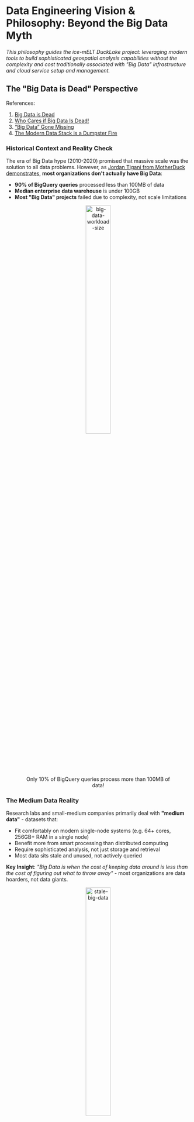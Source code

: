 # Data Engineering Vision & Philosophy: Beyond the Big Data Myth

*This philosophy guides the ice-mELT DuckLake project: leveraging modern tools to build sophisticated geospatial analysis capabilities without the complexity and cost traditionally associated with "Big Data" infrastructure and cloud service setup and management.*

## The "Big Data is Dead" Perspective

References:
1. [Big Data is Dead](https://motherduck.com/blog/big-data-is-dead/?trk=feed-detail_main-feed-card_feed-article-content)
2. [Who Cares if Big Data Is Dead!](https://www.ml4devs.com/en/articles/who-cares-if-big-data-is-dead/)
3. [“Big Data” Gone Missing](https://medium.com/centric-tech-views/big-data-gone-missing-what-the-heck-happened-to-this-viral-business-trend-f557671b881d)
5. [The Modern Data Stack is a Dumpster Fire](https://medium.com/@tfmv/the-modern-data-stack-is-a-dumpster-fire-b1aa81316d94)

### Historical Context and Reality Check

The era of Big Data hype (2010-2020) promised that massive scale was the solution to all data problems. However, as [Jordan Tigani from MotherDuck demonstrates](https://motherduck.com/blog/big-data-is-dead/), **most organizations don't actually have Big Data**:

- **90% of BigQuery queries** processed less than 100MB of data
- **Median enterprise data warehouse** is under 100GB
- **Most "Big Data" projects** failed due to complexity, not scale limitations

<div align="center">
    <figure>
        <img src="../figures/md_bid_data_workload_size.png" alt="big-data-workload-size" width="40%">
        <figcaption align = "center"> Only 10% of BigQuery queries process more than 100MB of data! </figcaption>
    </figure>
</div>

### The Medium Data Reality

Research labs and small-medium companies primarily deal with **"medium data"** - datasets that:
- Fit comfortably on modern single-node systems (e.g. 64+ cores, 256GB+ RAM in a single node)
- Benefit more from smart processing than distributed computing
- Require sophisticated analysis, not just storage and retrieval
- Most data sits stale and unused, not actively queried
  
**Key Insight**: *"Big Data is when the cost of keeping data around is less than the cost of figuring out what to throw away"* - most organizations are data hoarders, not data giants.

<div align="center">
    <figure>
        <img src="../figures/md_stale_data_usage.png" alt="stale-big-data" width="40%">
        <figcaption align = "center"> The reality of data usage in most organizations. </figcaption>
    </figure>
</div>

## Single-Node Computing Renaissance

### The Receding Big Data Frontier

Modern hardware capabilities have fundamentally shifted what constitutes "Big Data":

**2004 (MapReduce era)**: Single machine = 1 core, 2GB RAM
**2025**: Single machine = 64+ cores, 24TB+ RAM (AWS x1e.xlarge)

**Result**: What required distributed systems in 2004 now runs efficiently on a laptop.

### DuckDB and the Single-Node Advantage

DuckDB exemplifies this shift:
- **Columnar processing** with vectorized execution
- **Parallel query execution** on multi-core systems  
- **Memory-efficient** algorithms for larger-than-RAM datasets
- **Zero administration** - no clusters, no configuration complexity

**Performance Reality**: A single DuckDB instance often outperforms distributed systems for typical *analytical workloads* while being orders of magnitude simpler to operate.

## Cloud Advantages with Scaling-to-Zero

### The "$10/Month Lakehouse" Economics

Following [Tobias Müller's analysis](https://tobilg.com/the-age-of-10-dollar-a-month-lakehouses), modern cloud services enable cost-effective data architectures:

**Free Tier Optimization**:
- **Cloudflare R2**: 10GB storage + free egress
- **MotherDuck**: 10GB analytical processing  
- **Neon PostgreSQL**: 0.5GB for metadata
- **Supabase**: Alternative PostgreSQL option for BaaS

**Scaling-to-Zero Benefits**:
- **Pay only for active compute** (serverless functions, containers)
- **Automatic scaling** based on actual demand
- **No idle infrastructure costs** during research downtime or local development iteration

### Storage Efficiency Through Virtual Datasets

**VirtualiZarr Approach**:
- Reference original satellite imagery assets via STAC catalogs
- Avoid duplicating hundreds of GB of high-fidelity data
- Manage metadata and derived products in minimal storage

**Result**: Process hundreds of GB of imagery while using only a few GB's of actual object storage.

## DuckLake: SQL as Lakehouse Metadata

### The Fundamental Problem with Existing Formats:

Iceberg and Delta Lake were designed to avoid databases entirely, encoding all metadata into "a maze of JSON and Avro files" on blob storage. However, they hit a critical limitation: as soon as you need something as ambitious as a second table or versioning, you realize **finding the latest table version is tricky in blob stores** with inconsistent guarantees. The solution? Adding a catalog service backed by... a database.

**The Irony**: After going to great lengths to avoid databases, both formats ended up requiring one anyway for consistency. Yet they never revisited their core design to leverage this database effectively.

**Addressing Iceberg's Limitations**:

While Apache Iceberg pioneered open table formats, it has [practical limitations](https://quesma.com/blog-detail/apache-iceberg-practical-limitations-2025):

<div align="center">
<figure>
<img src="../figures/iceberg-catalog-architecture.png" alt="iceberg-catalog-architecture" width="50%">
<figcaption align = "center"> Iceberg's metadata architecture requires many small files and HTTP requests for even simple queries. </figcaption>
</figure>
</div>

**Iceberg Challenges**:
- **Metadata complexity**: Many small files requiring multiple HTTP requests
- **Write amplification**: Single-row updates create multiple metadata files
- **Compaction overhead**: Requires separate Spark jobs for maintenance
- **Limited real-time capabilities**: Optimized for batch, not streaming

### DuckLake's SQL-First Approach

DuckLake addresses these limitations by storing metadata in a transactional SQL database rather than as "many small files" in object storage. This enables single-query metadata access, reliable ACID transactions, and seamless integration with existing SQL tools. You can learn more in their [concise manifesto](https://ducklake.select/manifesto/). 

**DuckLake's Insight**:

<div align="center">
    <figure>
        <img src="../figures/dbms_are_good_actually.png" alt="DuckLake as Mike Ermantraut" width="60%">
        <figcaption align = "center"> <a href="https://dataengineeringcentral.substack.com/i/165014999/oh-yeah-ducklake"> “The basic design of DuckLake is to <strong>move all metadata structures into a SQL database</strong>.” </a> </figcaption>
    </figure>
</div>

> *"Once a database has entered the Lakehouse stack anyway, it makes an insane amount of sense to also use it for managing the rest of the table metadata! We can still take advantage of the 'endless' capacity and 'infinite' scalability of blob stores for storing the actual table data in open formats like Parquet, but we can much more efficiently and effectively manage the metadata needed to support changes in a database!"*

-- [The DuckLake Manifesto: SQL as a Lakehouse Format](https://ducklake.select/manifesto/#ducklake)

**Core Design Principles**:
1. **Store data files** in open formats on blob storage (scalability, no lock-in)
2. **Manage metadata** in a SQL database (efficiency, consistency, transactions)

<div align="center">
<figure>
<img src="../figures/ducklake-architecture.png" alt="ducklake-architecture" width="50%">
<figcaption align = "center"> DuckLake's architecture leverages a SQL database for metadata management and blob storage for data files. </figcaption>
</figure>
</div>

**Technical Advantages**:
- **Pure SQL transactions** describe all data operations (schema, CRUD)
- **Cross-table transactions** manage multiple tables atomically
- **Referential consistency** prevents metadata corruption (no duplicate snapshot IDs)
- **Advanced database features** like views, nested types, transactional schema changes
- **Single query access** vs. multiple HTTP requests to blob storage

## STAC, Zarr, and Virtual Datasets: The Future of EO Data

References:
1. [What Is Zarr? A Cloud-Native Format for Tensor Data](https://earthmover.io/blog/what-is-zarr)
2. [Is Zarr the new COG?](https://element84.com/software-engineering/is-zarr-the-new-cog/)
3. [Zarr + STAC](https://element84.com/software-engineering/zarr-stac/)
4. [Fundamentals: Tensors vs. Tables](https://earthmover.io/blog/tensors-vs-tables)

### The Cloud-Native Array Revolution

**Zarr as "Parquet for Arrays"**: While Parquet optimizes columnar storage for tabular data, Zarr provides chunked storage for multi-dimensional arrays. Both are designed for analytics and scalable access patterns in cloud environments.

**Why Zarr Matters for EO Research**:
- **Chunked storage** enables selective data loading - only read what you need
- **Cloud-optimized layout** works efficiently with object storage (S3, GCS)
- **Parallel access** supports distributed computing frameworks
- **Self-describing metadata** embedded directly with data

<div align="center">
    <figure>
        <img src="../figures/zarr_cube_diagram.png" alt="zarr-storage-layout" width="25%">
        <figcaption align = "center"> Zarr's chunked storage layout enables efficient access to subsets of large arrays using relevant spatio-temporal indexing. </figcaption>
    </figure>
</div>

### The Fundamental Advantage: Arrays vs Tables for Geospatial Data

**The "Flattening Problem"**: Converting multidimensional geospatial data to tabular format creates massive inefficiencies:

> *"Flattening multidimensional data can be thought of 'unrolling' each array into a single column, producing a standard tabular structure. Elements that were near each other in multidimensional space can end up very far apart in flattened space."*

**Coordinate Explosion**: When satellite imagery or climate data is flattened to tables:
- **NetCDF/Zarr approach**: Store coordinates once per dimension (3,481 values for a 5TB weather dataset)
- **Tabular approach**: Duplicate coordinates for every data point (964+ billion values for the same dataset)
- **Performance impact**: 10x+ slower queries due to redundant coordinate scanning

**Why This Matters for PV Research**:
- **Satellite imagery**: Naturally exists as >=3D arrays (lat, lon, time) with spectral bands
- **Spatial analysis**: Neighboring pixels are computationally related, not independent rows
- **Temporal analysis**: Time series at each location should be efficiently accessible
- **Multi-scale processing**: Pyramidal data structures enable zoom-level optimizations

**Array-Native Benefits**:
- **Orthogonal indexing**: O(Nc) complexity vs O(N) for tabular scans
- **Spatial locality**: Nearby pixels stored together for efficient access
- **Dimension-aware operations**: Reductions, aggregations, and transformations respect data structure
- **Memory efficiency**: Load only required spatial/temporal slices

**Xarray to the Rescue**: Xarray is a Python library that extends NumPy's array data structures to labeled dimensions and coordinates. This enables efficient access to multi-dimensional data, avoiding the "flattening problem" and its associated performance impacts.

<div align="center">
    <figure>
        <img src="../figures/xarray_nd_explained.png" alt="xarray-dim-labels-layout" width="50%">
        <figcaption align = "center"> Xarray's labeled dimensions and coordinates enable efficient access to multi-dimensional data. </figcaption>
    </figure>
</div>

### STAC + Zarr: Complementary Technologies

<div align="center">
    <figure>
        <img src="../figures/unaligned-vs-aligned-data.png" alt="aligned-vs-unaligned" width="50%">
        <figcaption align = "center"> Visual diagram of a collection of aligned (cube) vs unaligned (different extents) geospatial datasets. </figcaption>
    </figure>
</div>

**STAC** (SpatioTemporal Asset Catalog) provides **discovery and indexing** for any spatiotemporal data, while **Zarr** provides **efficient storage and access** for multi-dimensional arrays. Together, they solve different but complementary problems:

**STAC Strengths**:
- **Data discovery**: Search across multiple datasets and catalogs
- **Metadata standardization**: Consistent spatiotemporal indexing
- **Federated search**: Find data across distributed catalogs
- **Asset management**: Track relationships between data products

<div align="center">
    <figure>
        <img src="../figures/stac-data-producers-consumers.png" alt="stac-data-producers-consumers" width="50%">
        <figcaption align = "center"> STAC enables discovery and indexing to both original data producers and downstream consumers. </figcaption>
    </figure>
</div>

**Zarr Strengths**:
- **Efficient access**: Fast, chunked reads from large arrays
- **Cloud-native**: Designed for object storage and parallel computing
- **Hierarchical organization**: Groups and arrays with rich metadata
- **Compression and filtering**: Optimized storage and transfer

<div align="center">
    <figure>
        <img src="../figures/zarr_store_diagram.png" alt="zarr-store-layout" width="50%">
        <figcaption align = "center"> Metadata and raw binary data for a single Zarr store. </figcaption>
    </figure>
</div>

### Virtual Datasets: Maximum Efficiency, Minimum Duplication

**The Problem**: Traditional approaches require copying and converting massive satellite archives, leading to:
- **Storage explosion**: Duplicating terabytes of existing imagery
- **Processing overhead**: Converting between formats
- **Synchronization challenges**: Keeping copies up-to-date

**VirtualiZarr Solution**:
> *"VirtualiZarr offers a Zarr-native way to work with existing data formats like NetCDF or HDF5 by accessing data in those formats via the Zarr store API. This enables efficient access and analysis without converting or duplicating the original files."*

**Practical Benefits for EO Workflows**:
- **Reference existing STAC assets**: Point to original COGs/GeoTIFFs without copying
- **Zarr-compatible access**: Use modern array libraries (xarray, Dask) on legacy formats
- **Minimal storage footprint**: Metadata-only approach for massive datasets
- **Immediate availability**: No waiting for large-scale data conversions

**Full-Circle Integration**: VirtualiZarr enables a complete workflow integration:

1. **pgstac queries** gather relevant STAC items for ROI within H3 hex cells
2. **VirtualiZarr creates** virtual Zarr stores referencing STAC imagery assets
3. **Kerchunk references** can be exported as Parquet files for the virtual stores
4. **DuckLake manages** these Parquet-stored references alongside vector PV data
5. **Result**: Unified SQL interface for both vector labels and raster imagery references

This approach combines the best of all worlds: STAC discovery, Zarr array processing, Parquet efficiency, and DuckLake's SQL-based metadata management - all without duplicating the underlying satellite imagery.

References:
1. [Store virtual datasets as Kerchunk Parquet references](https://projectpythia.org/kerchunk-cookbook/notebooks/advanced/Parquet_Reference_Storage.html)
2. [Writing to Kerchunk’s format and reading data via fsspec](https://virtualizarr.readthedocs.io/en/latest/usage.html#writing-to-kerchunk-s-format-and-reading-data-via-fsspec)

<div align="center">
    <figure>
        <img src="../figures/stac+zarr.png" alt="stac+zarr+unaligned" width="50%">
        <figcaption align = "center"> Example of STAC collection of unaligned satellite imagery with each STAC item pointing to a Zarr store. </figcaption>
    </figure>
</div>

## Simplifying Cloud Complexity: The Raw Architecture Advantage

Reference: [Why Coiled?](https://docs.coiled.io/user_guide/why.html)

### The Over-Engineering Problem

Most cloud setups today suffer from excessive layering and complexity:

> *"Today many platforms run frameworks on frameworks on frameworks... Every layer promises to hide abstractions, but delivers to you a new abstraction to learn instead."*

**Common Complex Cloud Stacks**:
- *Kubernetes* → *Docker* → *Container Registry* → *Service Mesh* → *Your Code*
- *Data Platform* → *Workflow Orchestrator* → *Cluster Manager* → *Your Analysis*

**Problems with Layered Abstractions**:
- **Leaky abstractions**: You still need to debug through all layers when things break
- **Weak abstractions**: Each layer restricts functionality without providing equivalent power
- **Learning overhead**: New abstractions to master instead of hidden complexity
- **Cost multiplication**: Each layer adds infrastructure and operational overhead

### The Raw Cloud Architecture Solution

For most small-medium research teams, cloud advantages can be simplified to **two fundamental primitives**:

#### 1. "Infinitely" Scaling Object Storage (S3-Compatible)

**What it provides**:
- **Unlimited capacity**: Store petabytes without infrastructure planning
- **Global accessibility**: Access data from anywhere with internet
- **Durability**: nearly fail-proof data durability
- **Cost efficiency**: tens of cents/GB/month for standard storage; even cheaper for infrequent access data

**Why it matters for EO research**:
- **Satellite archives**: Reference existing STAC imagery without local copies
- **Collaborative datasets**: Share large geospatial datasets across research teams
- **Backup and archival**: Secure long-term storage for research outputs
- **Version control**: Multiple dataset versions without local storage explosion

#### 2. Ephemeral, Highly Parallelized Compute (EC2-Style VMs)

**What it provides**:
- **Massive parallelism**: Spin up 100s of machines in minutes that can leverage reading chunked ND-arrays from distributed object storage
- **Diverse hardware**: CPUs, GPUs, high-memory, cheaper ARM processors on-demand
- **Geographic distribution**: Process data close to where it's stored
- **Pay-per-use**: $0.02/hour for powerful machines, shut down immediately after use

**Why it matters for EO research**:
- **Burst processing**: Handle large satellite imagery processing jobs quickly
- **Cost control**: Pay only for active computation time
- **Experimentation**: Try different hardware configurations without commitment
- **Scalability**: Process datasets that exceed local machine capabilities

This means we can simplify our fundamental cloud scaling architecture to object storage + compute VMs:

<div align="center">
    <figure>
        <img src="../figures/raw-cloud-architecture.png" alt="raw-cloud-architecture" width="50%">
        <figcaption align = "center"> An instance of the raw cloud architecture for Ice-mELT pipelines. </figcaption>
    </figure>
</div>

### The "$0.47 Moment": Abundant Computing Psychology

**The Transformation**: When researchers discover they can process massive datasets for under a dollar:

> *"The greatest joy in our job is seeing someone access hundreds of machines to do an overnight job in a few minutes. The next greatest joy is when they find out that it cost them $0.47. At that moment there's a spark in their mind that says 'I can do this as often as I like. I can go way bigger.'"*

**Psychological Impact**:
- **Abundance mindset**: Resources feel unlimited rather than scarce
- **Creative thinking**: Opens possibilities instead of constraining them
- **Experimental freedom**: Try ambitious approaches without budget anxiety
- **Team scaling**: Entire research groups can adopt powerful workflows

### Practical Implementation for Research Teams

**Start Simple**:
- **Local development**: DuckDB + dbt for prototyping and small datasets
- **Cloud storage**: Cloudflare R2 free tier for sharing and backup
- **Burst compute**: Coiled/Dask for occasional large-scale processing

**Scale Gradually**:
- **MotherDuck**: Cloud DuckDB when local processing becomes insufficient
- **Neon PostgreSQL**: Managed metadata storage for collaborative workflows
- **Icechunk + Zarr**: Transactional array storage for production datasets

**Avoid Over-Engineering**:
- **No Kubernetes**: Unless you're running 18+ high-availability services
- **No complex orchestration**: Unless you have dedicated DevOps teams
- **No vendor lock-in**: Stick to open standards and portable formats

### The Research Lab Sweet Spot

**Perfect for**:
- **Small-medium teams** (2-20 researchers)
- **Iterative workflows** with changing requirements
- **Budget-conscious** academic or startup environments
- **Collaborative research** requiring data sharing
- **Experimental approaches** needing flexible infrastructure

**Key Benefits**:
- **Frictionless development**: Same tools locally and in cloud
- **Abundant cheap computing**: Process massive datasets for dollars
- **Infrastructure for everyone**: **No dedicated IT team or Cloud Engineer required**
- **Composable architecture**: Integrate with existing research tools

## Research Lab and SME Advantages

### Collaborative Research Benefits

**Multi-user Access**:
- **PostgreSQL metadata**: Reliable concurrent access for research teams
- **Shared data catalogs**: Common view of datasets across projects
- **Version control**: Track data lineage and experimental iterations

### Hybrid Deployment Flexibility

**Local Development**:
- **DuckDB**: Fast local analysis and prototyping
- **Local filesystem**: Immediate data access during development

**Cloud Scaling**:
- **MotherDuck**: Seamless scaling for larger computations
- **R2 object storage**: Cost-effective data sharing
- **Neon PostgreSQL**: Managed metadata without infrastructure overhead

### Cost-Conscious Innovation

**Research Economics**:
- **Start free**: Develop within free tier limits
- **Scale gradually**: Pay only when exceeding research-scale requirements
- **Avoid vendor lock-in**: Open formats enable tool flexibility

## Quality Over Quantity Philosophy

### Data Governance for Research

As highlighted in [ML4Devs analysis](https://www.ml4devs.com/en/articles/who-cares-if-big-data-is-dead/):

**Real Problems**:
- **Data quality** over data quantity
- **Data literacy** within organizations  
- **Clear motives** for data collection and analysis

**Research Best Practices**:
- **Curated datasets**: Focus on validated, high-quality sources
- **Clear provenance**: Track data lineage and processing steps
- **Purposeful collection**: Collect data to answer specific research questions

## Future-Proofing Strategy

### Industry Adoption and Future-Proofing

**ESA's Zarr Commitment**: The European Space Agency is [incrementally moving the Sentinel satellite archive to Zarr](https://zarr.eopf.copernicus.eu/), signaling that "the future of planetary-scale data is chunked, cloud-optimized, and open."

**Emerging Standards**:
- **GeoZarr specification**: Standardizing geospatial metadata in Zarr
- **Zarr v3 with sharding**: Reducing file proliferation while maintaining performance
- **Icechunk integration**: Adding transactional consistency to Zarr workflows
- [OGC is working on a GeoDataCube Standard](https://www.ogc.org/announcement/ogc-forms-new-geodatacube-standards-working-group/)

**Why This Matters for Research**:
- **Future compatibility**: Align with emerging industry standards
- **Reduced vendor lock-in**: Open formats enable tool flexibility
- **Scalable workflows**: Start local, scale to cloud seamlessly
- **Collaborative research**: Shared standards enable data sharing

### Modern Tool Integration

**DataOps Principles**:
- **Version control**: Git-based workflows for data and code
- **Automated testing**: Data quality checks and pipeline validation
- **Collaborative development**: Shared environments and reproducible results

### Avoiding Complexity Traps

**Lessons from Big Data Era**:
- **Start simple**: Use appropriate tools for actual data sizes
- **Avoid premature optimization**: Don't build for scale you don't have
- **Focus on value**: Prioritize insights over infrastructure complexity

**Modern Approach**:
- **Single-node first**: Leverage modern hardware capabilities
- **Cloud when needed**: Scale up only when local processing insufficient
- **Open standards**: Maintain flexibility and avoid vendor lock-in

### Technology Evolution Path

**Current State**: Local DuckDB + dbt development  
**Near-term**: MotherDuck + Neon cloud integration  
**Long-term**: Full lakehouse with Iceberg + STAC catalogs

### Real-World Implementation Strategy

**Phase 1: STAC Catalog Foundation**
- **Index existing PV datasets** in STAC collections
- **Standardize metadata** across different DOI sources
- **Enable spatial/temporal search** for PV installations

**Phase 2: Virtual Zarr Integration**
- **Create virtual Zarr stores** referencing STAC imagery assets
- **Align PV labels with satellite imagery** using H3 spatial indexing
- **Enable array-based analysis** without data duplication

**Phase 3: Hybrid Data Products**
- **Combine vector PV data** (in DuckLake) with **raster imagery** (via VirtualiZarr)
- **Generate analysis-ready datacubes** for specific regions/timeframes
- **Support both interactive analysis** and **batch processing** workflows
